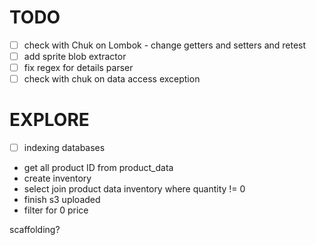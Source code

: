 # TODO

- [ ] check with Chuk on Lombok - change getters and setters and retest
- [ ] add sprite blob extractor
- [ ] fix regex for details parser
- [ ] check with chuk on data access exception

# EXPLORE

- [ ] indexing databases

- get all product ID from product_data
- create inventory
- select join product data inventory where quantity != 0
- finish s3 uploaded
- filter for 0 price

scaffolding?
